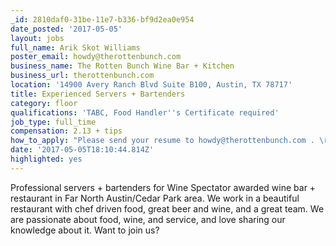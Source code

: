 ```yaml
---
_id: 2810daf0-31be-11e7-b336-bf9d2ea0e954
date_posted: '2017-05-05'
layout: jobs
full_name: Arik Skot Williams
poster_email: howdy@therottenbunch.com
business_name: The Rotten Bunch Wine Bar + Kitchen
business_url: therottenbunch.com
location: '14900 Avery Ranch Blvd Suite B100, Austin, TX 78717'
title: Experienced Servers + Bartenders
category: floor
qualifications: 'TABC, Food Handler''s Certificate required'
job_type: full_time
compensation: 2.13 + tips
how_to_apply: "Please send your resume to howdy@therottenbunch.com . \r\nInclude accurate email so interviews can be scheduled."
date: '2017-05-05T18:10:44.814Z'
highlighted: yes
---
```

Professional servers + bartenders for Wine Spectator awarded wine bar + restaurant in Far North Austin/Cedar Park area. We work in a beautiful restaurant with chef driven food, great beer and wine, and a great team. We are passionate about food, wine, and service, and love sharing our knowledge about it.
Want to join us?
